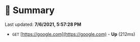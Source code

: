 # 📖 Summary
Last updated: **7/6/2021, 5:57:28 PM**

- `GET` [https://google.com](https://google.com) - **Up** (212ms)
